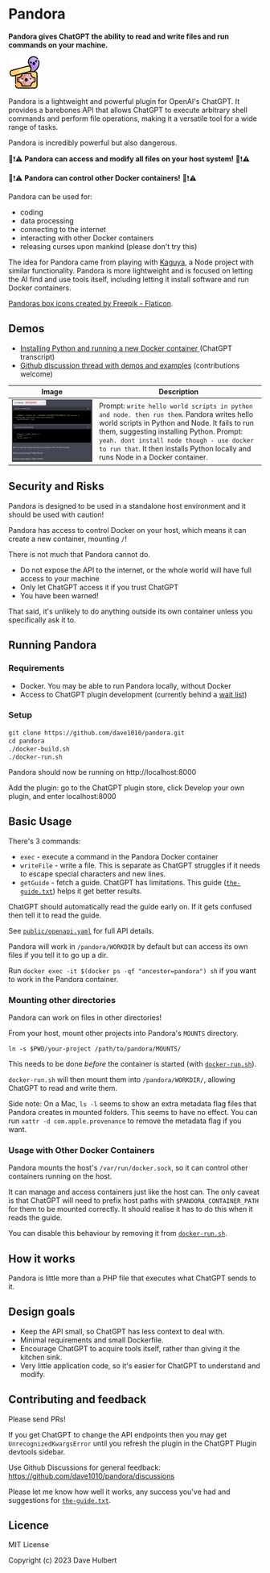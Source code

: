 # Pandora

**Pandora gives ChatGPT the ability to read and write files and run commands on your machine.**

![Pandora icon](images/pandoras-box-icon-small.png)

Pandora is a lightweight and powerful plugin for OpenAI's ChatGPT. It provides a barebones API that allows ChatGPT to execute arbitrary shell commands and perform file operations, making it a versatile tool for a wide range of tasks.

Pandora is incredibly powerful but also dangerous.

🚨❗️⚠️ **Pandora can access and modify all files on your host system!** 🚨❗️⚠️

🚨❗️⚠️ **Pandora can control other Docker containers!** 🚨❗️⚠️

Pandora can be used for:

* coding
* data processing
* connecting to the internet
* interacting with other Docker containers
* releasing curses upon mankind (please don't try this)

The idea for Pandora came from playing with [Kaguya](https://github.com/ykdojo/kaguya), a Node project with similar functionality. Pandora is more lightweight and is focused on letting the AI find and use tools itself, including letting it install software and run Docker containers.

[Pandoras box icons created by Freepik - Flaticon](https://www.flaticon.com/free-icons/pandoras-box).

## Demos

* [Installing Python and running a new Docker container
](https://chat.openai.com/share/9df39ba5-6779-4abf-9372-95535a97c4ff) (ChatGPT transcript)
* [Github discussion thread with demos and examples](https://github.com/dave1010/pandora/discussions/6) (contributions welcome)

| Image | Description |
| ----- | ----------- |
| ![screenshot](images/demo-4-running-docker.png) | Prompt: `write hello world scripts in python and node. then run them`. Pandora writes hello world scripts in Python and Node. It fails to run them, suggesting installing Python. Prompt: `yeah. dont install node though - use docker to run that`. It then installs Python locally and runs Node in a Docker container. |

## Security and Risks

Pandora is designed to be used in a standalone host environment and it should be used with caution!

Pandora has access to control Docker on your host, which means it can create a new container, mounting `/`!

There is not much that Pandora cannot do.

* Do not expose the API to the internet, or the whole world will have full access to your machine
* Only let ChatGPT access it if you trust ChatGPT
* You have been warned!

That said, it's unlikely to do anything outside its own container unless you specifically ask it to.

## Running Pandora

### Requirements

* Docker. You may be able to run Pandora locally, without Docker
* Access to ChatGPT plugin development (currently behind a [wait list](https://openai.com/blog/chatgpt-plugins))

### Setup

    git clone https://github.com/dave1010/pandora.git
    cd pandora
    ./docker-build.sh
    ./docker-run.sh

Pandora should now be running on http://localhost:8000

Add the plugin: go to the ChatGPT plugin store, click Develop your own plugin, and enter localhost:8000

## Basic Usage

There's 3 commands:

* `exec` - execute a command in the Pandora Docker container
* `writeFile` - write a file. This is separate as ChatGPT struggles if it needs to escape special characters and new lines.
* `getGuide` - fetch a guide. ChatGPT has limitations. This guide ([`the-guide.txt`](the-guide.txt)) helps it get better results.

ChatGPT should automatically read the guide early on. If it gets confused then tell it to read the guide.

See [`public/openapi.yaml`](public/openapi.yaml) for full API details.

Pandora will work in `/pandora/WORKDIR` by default but can access its own files if you tell it to go up a dir.

Run `docker exec -it $(docker ps -qf "ancestor=pandora") sh` if you want to work in the Pandora container.

### Mounting other directories

Pandora can work on files in other directories!

From your host, mount other projects into Pandora's `MOUNTS` directory.

    ln -s $PWD/your-project /path/to/pandora/MOUNTS/

This needs to be done _before_ the container is started (with [`docker-run.sh`](docker-run.sh)).

`docker-run.sh` will then mount them into `/pandora/WORKDIR/`, allowing ChatGPT to read and write them.

Side note: On a Mac, `ls -l` seems to show an extra metadata flag files that Pandora creates in mounted folders. This seems to have no effect. You can run `xattr -d com.apple.provenance` to remove the metadata flag if you want.

### Usage with Other Docker Containers

Pandora mounts the host's `/var/run/docker.sock`, so it can control other containers running on the host.

It can manage and access containers just like the host can. The only caveat is that ChatGPT will need to
prefix host paths with `$PANDORA_CONTAINER_PATH` for them to be mounted correctly. It should realise it has to
do this when it reads the guide.

You can disable this behaviour by removing it from [`docker-run.sh`](docker-run.sh).

## How it works

Pandora is little more than a PHP file that executes what ChatGPT sends to it.

## Design goals

* Keep the API small, so ChatGPT has less context to deal with.
* Minimal requirements and small Dockerfile.
* Encourage ChatGPT to acquire tools itself, rather than giving it the kitchen sink.
* Very little application code, so it's easier for ChatGPT to understand and modify.

## Contributing and feedback

Please send PRs!

If you get ChatGPT to change the API endpoints then you may get `UnrecognizedKwargsError` until you refresh the plugin in the ChatGPT Plugin devtools sidebar.  

Use Github Discussions for general feedback: https://github.com/dave1010/pandora/discussions

Please let me know how well it works, any success you've had and suggestions for [`the-guide.txt`](the-guide.txt).


## Licence

MIT License

Copyright (c) 2023 Dave Hulbert